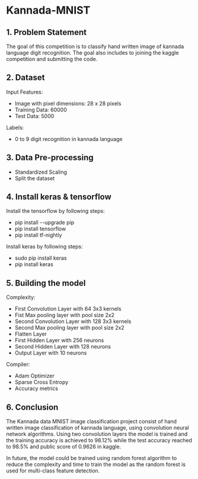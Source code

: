 # Kannada-MNIST

## 1. Problem Statement

The goal of this competition is to classify hand written image of kannada language digit recognition. The goal also includes to joining the kaggle competition and submitting the code.

## 2. Dataset

Input Features: 
  - Image with pixel dimensions: 28 x 28 pixels
  - Training Data: 60000
  - Test Data: 5000

Labels:
  - 0 to 9 digit recognition in kannada language
  
## 3. Data Pre-processing

- Standardized Scaling
- Split the dataset

## 4. Install keras & tensorflow

Install the tensorflow by following steps:

  - pip install --upgrade pip
  - pip install tensorflow
  - pip install tf-nightly

Install keras by following steps:

  - sudo pip install keras
  - pip install keras

## 5. Building the model

Complexity:
- First Convolution Layer with 64 3x3 kernels
- Fist Max pooling layer with pool size 2x2
- Second Convolution Layer with 128 3x3 kernels
- Second Max pooling layer with pool size 2x2
- Flatten Layer
- First Hidden Layer with 256 neurons 
- Second Hidden Layer with 128 neurons
- Output Layer with 10 neurons

Compiler:
  - Adam Optimizer
  - Sparse Cross Entropy
  - Accuracy metrics

## 6. Conclusion

The Kannada data MNIST image classification project consist of hand written image classification of kannada language, using convolution neural network algorithms. Using two convolution layers the model is trained and the training accuracy is achieved to 98.12% while the test accuracy reached to 98.5% and public score of 0.9626 in kaggle.

In future, the model could be trained using random forest algorithm to reduce the complexity and time to train the model as the random forest is used for multi-class feature detection.





